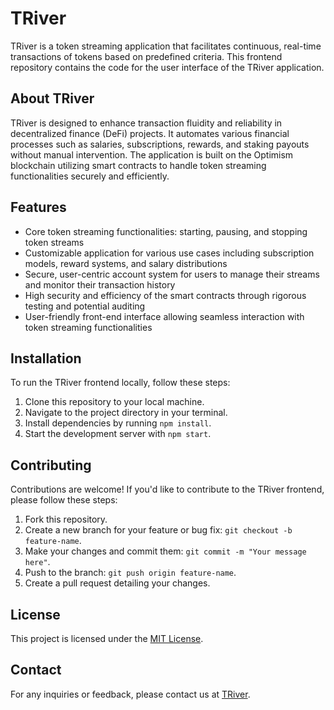 # TRiver 

TRiver is a token streaming application that facilitates continuous, real-time transactions of tokens based on predefined criteria. This frontend repository contains the code for the user interface of the TRiver application.

## About TRiver

TRiver is designed to enhance transaction fluidity and reliability in decentralized finance (DeFi) projects. It automates various financial processes such as salaries, subscriptions, rewards, and staking payouts without manual intervention. The application is built on the Optimism blockchain utilizing smart contracts to handle token streaming functionalities securely and efficiently.

## Features

- Core token streaming functionalities: starting, pausing, and stopping token streams
- Customizable application for various use cases including subscription models, reward systems, and salary distributions
- Secure, user-centric account system for users to manage their streams and monitor their transaction history
- High security and efficiency of the smart contracts through rigorous testing and potential auditing
- User-friendly front-end interface allowing seamless interaction with token streaming functionalities

## Installation

To run the TRiver frontend locally, follow these steps:

1. Clone this repository to your local machine.
2. Navigate to the project directory in your terminal.
3. Install dependencies by running `npm install`.
4. Start the development server with `npm start`.

## Contributing

Contributions are welcome! If you'd like to contribute to the TRiver frontend, please follow these steps:

1. Fork this repository.
2. Create a new branch for your feature or bug fix: `git checkout -b feature-name`.
3. Make your changes and commit them: `git commit -m "Your message here"`.
4. Push to the branch: `git push origin feature-name`.
5. Create a pull request detailing your changes.

## License

This project is licensed under the [MIT License](LICENSE).

## Contact

For any inquiries or feedback, please contact us at [TRiver](mailto:emmanuelomemgboji@gmail.com).

